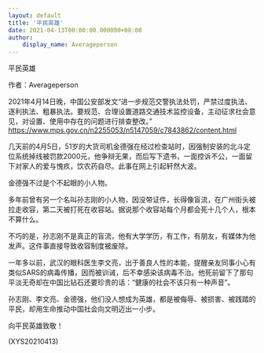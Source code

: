 ```yaml
---
layout: default
title: '平民英雄'
date: 2021-04-13T00:00:00.000000+08:00
author:
    display_name: Averageperson
---
```


平民英雄

作者：Averageperson

2021年4月14日晚，中国公安部发文“进一步规范交警执法处罚，严禁过度执法、逐利执法、粗暴执法。要规范、合理设置道路交通技术监控设备，主动征求社会意见，对设置、使用中存在的问题进行排查整改。” https://www.mps.gov.cn/n2255053/n5147059/c7843862/content.html

几天前的4月5日，51岁的大货司机金德强在经过检查站时，因强制安装的北斗定位系统掉线被罚款2000元，他争辩无果，而后写下遗书，一面控诉不公，一面留下对家人的爱与愧疚，饮农药自尽。此事在网上引起轩然大波。

金德强不过是个不起眼的小人物。

多年前曾有另一个名叫孙志刚的小人物，因没带证件，长得像盲流，在广州街头被拉走收容，第二天被打死在收容站。据说那个收容站每个月都会死十几个人，根本不算什么。

不巧的是，孙志刚不是真正的盲流，他有大学学历，有工作，有朋友，有媒体为他发声。这件事直接导致收容制度被废除。

一年多以前，武汉的眼科医生李文亮，出于善良人性的本能，提醒亲友同事小心有类似SARS的病毒传播，因而被训诫，后不幸感染该病毒不治。他死前留下了那句平淡无奇却在中国比钻石还要珍贵的话：“健康的社会不该只有一种声音”。

孙志刚、李文亮、金德强，他们没人想成为英雄，都是被侮辱、被损害、被践踏的平民，却用生命推动中国社会向文明迈出一小步。

向平民英雄致敬！

(XYS20210413)

